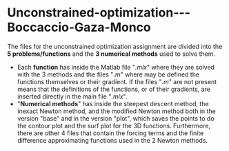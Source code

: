 # Unconstrained-optimization---Boccaccio-Gaza-Monco
The files for the unconstrained optimization assignment are divided into the **5 problems/functions** and the **3 numerical methods** used to solve them. 
- Each **function** has inside the Matlab file "*.mlx*" where they are solved with the 3 methods and the files "*.m*" where may be defined the functions themselves or their gradient. If the files "*.m*" are not present means that the definitions of the functions, or of their gradients, are inserted directly in the main file "*.mlx*".
- "**Numerical methods**" has inside the steepest descent method, the inexact Newton method, and the modified Newton method both in the version "base" and in the version "plot", which saves the points to do the contour plot and the surf plot for the 3D functions. Furthermore, there are other 4 files that contain the forcing terms and the finite difference approximating functions used in the 2 Newton methods.
